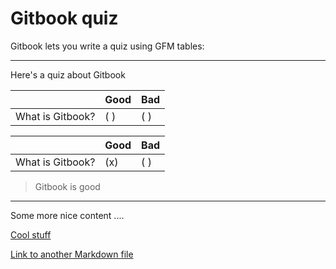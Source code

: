 # Gitbook quiz

Gitbook lets you write a quiz using GFM tables:

---

Here's a quiz about Gitbook

|                  | Good | Bad |
| ---------------- | ---- | --- |
| What is Gitbook? | ( )  | ( ) |

|                  | Good | Bad |
| ---------------- | ---- | --- |
| What is Gitbook? | (x)  | ( ) |

> Gitbook is good

---

Some more nice content ....

[Cool stuff](http://gitbook.io)

[Link to another Markdown file](./xyz/file.md)
